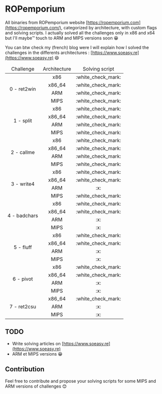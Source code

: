 # ROPemporium

All binaries from ROPemporium website [https://ropemporium.com](https://ropemporium.com/), categorized by architecture, with custom flags and solving scripts. I actually solved all the challenges only in x86 and x64 but I'll maybe:tm: touch to ARM and MIPS versions soon :grin:

You can btw check my (french) blog were I will explain how I solved the challenges in the differents architectures : [https://www.soeasy.re](https://www.soeasy.re) :smile:

<table>
  <thead>
    <tr>
      <td align="center">Challenge</td>
      <td align="center">Architecture</td>
      <td align="center">Solving script</td>
  </thead>
	<tbody>
		<tr>
			<td  align="center" rowspan="4">0 - ret2win</td>
			<td align="center">x86</td>
			<td align="center">:white_check_mark:</td>
		</tr>
		<tr>
			<td align="center">x86_64</td>
			<td align="center">:white_check_mark:</td>
		</tr>
		<tr>
			<td align="center">ARM</td>
			<td align="center">:white_check_mark:</td>
		</tr>
		<tr>
			<td align="center">MIPS</td>
			<td align="center">:white_check_mark:</td>
		</tr>
    <tr>
			<td  align="center" rowspan="4">1 - split</td>
			<td align="center">x86</td>
			<td align="center">:white_check_mark:</td>
		</tr>
		<tr>
			<td align="center">x86_64</td>
			<td align="center">:white_check_mark:</td>
		</tr>
		<tr>
			<td align="center">ARM</td>
			<td align="center">:white_check_mark:</td>
		</tr>
		<tr>
			<td align="center">MIPS</td>
			<td align="center">:white_check_mark:</td>
		</tr>
    <tr>
			<td  align="center" rowspan="4">2 - callme</td>
			<td align="center">x86</td>
			<td align="center">:white_check_mark:</td>
		</tr>
		<tr>
			<td align="center">x86_64</td>
			<td align="center">:white_check_mark:</td>
		</tr>
		<tr>
			<td align="center">ARM</td>
			<td align="center">:white_check_mark:</td>
		</tr>
		<tr>
			<td align="center">MIPS</td>
			<td align="center">:white_check_mark:</td>
		</tr>
    <tr>
			<td  align="center" rowspan="4">3 - write4</td>
			<td align="center">x86</td>
			<td align="center">:white_check_mark:</td>
		</tr>
		<tr>
			<td align="center">x86_64</td>
			<td align="center">:white_check_mark:</td>
		</tr>
		<tr>
			<td align="center">ARM</td>
			<td align="center">:x:</td>
		</tr>
		<tr>
			<td align="center">MIPS</td>
			<td align="center">:white_check_mark:</td>
		</tr>
    <tr>
			<td  align="center" rowspan="4">4 - badchars</td>
			<td align="center">x86</td>
			<td align="center">:white_check_mark:</td>
		</tr>
		<tr>
			<td align="center">x86_64</td>
			<td align="center">:white_check_mark:</td>
		</tr>
		<tr>
			<td align="center">ARM</td>
			<td align="center">:x:</td>
		</tr>
		<tr>
			<td align="center">MIPS</td>
			<td align="center">:x:</td>
		</tr>
     <tr>
			<td  align="center" rowspan="4">5 - fluff</td>
			<td align="center">x86</td>
			<td align="center">:white_check_mark:</td>
		</tr>
		<tr>
			<td align="center">x86_64</td>
			<td align="center">:white_check_mark:</td>
		</tr>
		<tr>
			<td align="center">ARM</td>
			<td align="center">:x:</td>
		</tr>
		<tr>
			<td align="center">MIPS</td>
			<td align="center">:x:</td>
		</tr>
     <tr>
			<td  align="center" rowspan="4">6 - pivot</td>
			<td align="center">x86</td>
			<td align="center">:white_check_mark:</td>
		</tr>
		<tr>
			<td align="center">x86_64</td>
			<td align="center">:white_check_mark:</td>
		</tr>
		<tr>
			<td align="center">ARM</td>
			<td align="center">:x:</td>
		</tr>
		<tr>
			<td align="center">MIPS</td>
			<td align="center">:x:</td>
		</tr>
     <tr>
			<td  align="center" rowspan="4">7 - ret2csu</td>
			<td align="center">x86_64</td>
			<td align="center">:white_check_mark:</td>
		</tr>
		<tr>
			<td align="center">ARM</td>
			<td align="center">:x:</td>
		</tr>
		<tr>
			<td align="center">MIPS</td>
			<td align="center">:x:</td>
		</tr>
	</tbody>
</table>

## TODO

- Write solving articles on [https://www.soeasy.re](https://www.soeasy.re)
- ARM et MIPS versions :grin:

## Contribution

Feel free to contribute and propose your solving scripts for some MIPS and ARM versions of challenges :blush:
